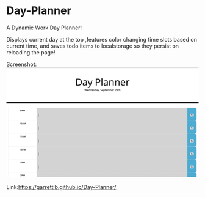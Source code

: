 # Day-Planner

A Dynamic Work Day Planner!

Displays current day at the top ,features color changing time slots based on current time, and saves todo items to localstorage so they persist on reloading the page! 

Screenshot:
<img src="./assets/images/Screen Shot 2021-09-29 at 10.32.57 PM.png">

Link:https://garrettlb.github.io/Day-Planner/
